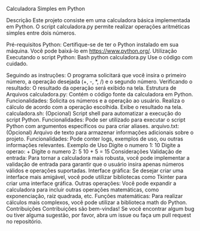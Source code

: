 Calculadora Simples em Python

Descrição
Este projeto consiste em uma calculadora básica implementada em Python. O script calculadora.py permite realizar operações aritméticas simples entre dois números.

Pré-requisitos
Python: Certifique-se de ter o Python instalado em sua máquina. Você pode baixá-lo em https://www.python.org/.
Utilização
Executando o script Python:
Bash
python calculadora.py
Use o código com cuidado.

Seguindo as instruções: O programa solicitará que você insira o primeiro número, a operação desejada (+, -, *, /) e o segundo número.
Verificando o resultado: O resultado da operação será exibido na tela.
Estrutura de Arquivos
calculadora.py:
Contém o código fonte da calculadora em Python.
Funcionalidades:
Solicita os números e a operação ao usuário.
Realiza o cálculo de acordo com a operação escolhida.
Exibe o resultado na tela.
calculadora.sh:
(Opcional) Script shell para automatizar a execução do script Python.
Funcionalidades:
Pode ser utilizado para executar o script Python com argumentos específicos ou para criar aliases.
arquivo.txt:
(Opcional) Arquivo de texto para armazenar informações adicionais sobre o projeto.
Funcionalidades:
Pode conter logs, exemplos de uso, ou outras informações relevantes.
Exemplo de Uso
Digite o numero 1: 10
Digite a operao: +
Digite o numero 2: 5
10 + 5 = 15
Considerações
Validação de entrada: Para tornar a calculadora mais robusta, você pode implementar a validação de entrada para garantir que o usuário insira apenas números válidos e operações suportadas.
Interface gráfica: Se desejar criar uma interface mais amigável, você pode utilizar bibliotecas como Tkinter para criar uma interface gráfica.
Outras operações: Você pode expandir a calculadora para incluir outras operações matemáticas, como exponenciação, raiz quadrada, etc.
Funções matemáticas: Para realizar cálculos mais complexos, você pode utilizar a biblioteca math do Python.
Contribuições
Contribuições são bem-vindas! Se você encontrar algum bug ou tiver alguma sugestão, por favor, abra um issue ou faça um pull request no repositório.

